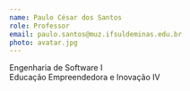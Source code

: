 ```yaml
---
name: Paulo César dos Santos
role: Professor
email: paulo.santos@muz.ifsuldeminas.edu.br
photo: avatar.jpg
---
```

Engenharia de Software I  
Educação Empreendedora e Inovação IV
